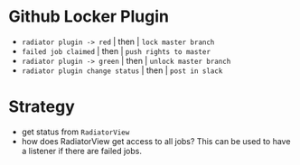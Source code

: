 # Github Locker Plugin

- `radiator plugin -> red` | then | `lock master branch`
- `failed job claimed` | then | `push rights to master`
- `radiator plugin -> green` | then | `unlock master branch`
- `radiator plugin change status` | then | `post in slack`

# Strategy

- get status from `RadiatorView`
- how does RadiatorView get access to all jobs? This can be used to have a listener if there are failed jobs.
